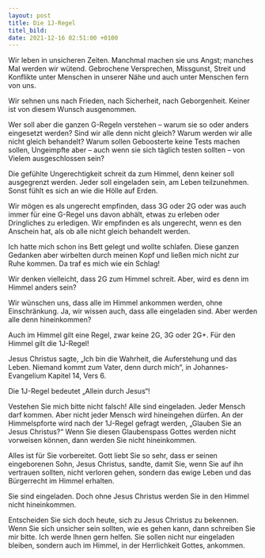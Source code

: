 ```yaml
---
layout: post
title: Die 1J-Regel
titel_bild:
date: 2021-12-16 02:51:00 +0100
---
```

Wir leben in unsicheren Zeiten. Manchmal machen sie uns Angst; manches Mal werden wir wütend. Gebrochene Versprechen, Missgunst, Streit und Konflikte unter Menschen in unserer Nähe und auch unter Menschen fern von uns.

Wir sehnen uns nach Frieden, nach Sicherheit, nach Geborgenheit. Keiner ist von diesem Wunsch ausgenommen.

Wer soll aber die ganzen G-Regeln verstehen – warum sie so oder anders eingesetzt werden? Sind wir alle denn nicht gleich? Warum werden wir alle nicht gleich behandelt? Warum sollen Geboosterte keine Tests machen sollen, Ungeimpfte aber – auch wenn sie sich täglich testen sollten – von Vielem ausgeschlossen sein?

Die gefühlte Ungerechtigkeit schreit da zum Himmel, denn keiner soll ausgegrenzt werden. Jeder soll eingeladen sein, am Leben teilzunehmen. Sonst fühlt es sich an wie die Hölle auf Erden.

Wir mögen es als ungerecht empfinden, dass 3G oder 2G oder was auch immer für eine G-Regel uns davon abhält, etwas zu erleben oder Dringliches zu erledigen. Wir empfinden es als ungerecht, wenn es den Anschein hat, als ob alle nicht gleich behandelt werden.

Ich hatte mich schon ins Bett gelegt und wollte schlafen. Diese ganzen Gedanken aber wirbelten durch meinen Kopf und lie&szlig;en mich nicht zur Ruhe kommen. Da traf es mich wie ein Schlag\!

Wir denken vielleicht, dass 2G zum Himmel schreit. Aber, wird es denn im Himmel anders sein?

Wir wünschen uns, dass alle im Himmel ankommen werden, ohne Einschränkung. Ja, wir wissen auch, dass alle eingeladen sind. Aber werden alle denn hineinkommen?

Auch im Himmel gilt eine Regel, zwar keine 2G, 3G oder 2G+. Für den Himmel gilt die 1J-Regel\!

Jesus Christus sagte, „Ich bin die Wahrheit, die Auferstehung und das Leben. Niemand kommt zum Vater, denn durch mich“, in Johannes-Evangelium Kapitel 14, Vers 6.

Die 1J-Regel bedeutet „Allein durch Jesus“\!

Vestehen Sie mich bitte nicht falsch\! Alle sind eingeladen. Jeder Mensch darf kommen. Aber nicht jeder Mensch wird hineingehen dürfen. An der Himmelspforte wird nach der 1J-Regel gefragt werden, „Glauben Sie an Jesus Christus?“ Wenn Sie diesen Glaubenspass Gottes werden nicht vorweisen können, dann werden Sie nicht hineinkommen.

Alles ist für Sie vorbereitet. Gott liebt Sie so sehr, dass er seinen eingeborenen Sohn, Jesus Christus, sandte, damit Sie, wenn Sie auf ihn vertrauen sollten, nicht verloren gehen, sondern das ewige Leben und das Bürgerrecht im Himmel erhalten.

Sie sind eingeladen. Doch ohne Jesus Christus werden Sie in den Himmel nicht hineinkommen.

Entscheiden Sie sich doch heute, sich zu Jesus Christus zu bekennen. Wenn Sie sich unsicher sein sollten, wie es gehen kann, dann schreiben Sie mir bitte. Ich werde Ihnen gern helfen. Sie sollen nicht nur eingeladen bleiben, sondern auch im Himmel, in der Herrlichkeit Gottes, ankommen.

